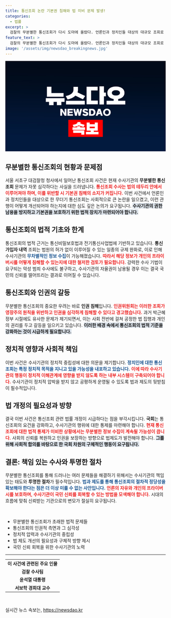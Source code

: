 ```yaml
---
title: 통신조회 논란 기본권 침해와 법 미비 문제 발생!
categories:
  - 법률
excerpt: >
  검찰의 무분별한 통신조회가 다시 도마에 올랐다. 언론인과 정치인들 대상의 대규모 조회로 기본권 침해 우려가 커진 가운데, 늑장 통보 문제 등 법적 공백이 지적된다. 이는 수사기관의 책임 있는 수사 관행 개선이 시급함을 시사한다.
feature_text: >
  검찰의 무분별한 통신조회가 다시 도마에 올랐다. 언론인과 정치인들 대상의 대규모 조회로 기본권 침해 우려가 커진 가운데, 늑장 통보 문제 등 법적 공백이 지적된다. 이는 수사기관의 책임 있는 수사 관행 개선이 시급함을 시사한다.
image: '/assets/img/newsdao_breakingnews.jpg'
---
```


<p><img src="/assets/img/newsdao_breakingnews.jpg" alt="implanttips 속보" /></p>

<h2 data-ke-size="size26">무분별한 통신조회의 현황과 문제점</h2>

<p data-ke-size="size16">서울 서초구 대검찰청 청사에서 일어난 통신조회 사건은 현재 수사기관의 <b>무분별한 통신조회</b> 문제가 자못 심각하다는 사실을 드러냅니다. <b><span style="color: #ee2323;">통신조회 수사는 법의 테두리 안에서 이루어져야 하며, 이를 위반할 시 기본권 침해의 소지가 커집니다.</span></b> 이번 사건에서 언론인과 정치인들을 대상으로 한 무더기 통신조회는 사회적으로 큰 논란을 일으켰고, 이런 관행이 어떻게 개선되어야 하는지에 대한 심도 깊은 논의가 요구됩니다. <b><span style="background-color: #21538527;">수사기관의 권한 남용을 방지하고 기본권을 보호하기 위한 법적 장치가 마련되어야 합니다.</span></b></p>

<h2 data-ke-size="size26">통신조회의 법적 기초와 한계</h2>

<p data-ke-size="size16">통신조회의 법적 근거는 통신비밀보호법과 전기통신사업법에 기반하고 있습니다. <b>통신가입자 내역</b> 조회는 법원의 허가 없이 이루어질 수 있는 일종의 규제 완화로, 이로 인해 수사기관의 <b><span style="color: #1a5490;">무차별적인 정보 수집</span></b>이 가능해졌습니다. <b><span style="color: #ee2323;">따라서 해당 정보가 개인의 <b>프라이버시</b>를 어떻게 침해할 수 있는지에 대한 철저한 검토가 필요합니다.</span></b> 강력한 수사 기법이 요구되는 악성 범죄 수사에도 불구하고, 수사기관의 자율권이 남용될 경우 이는 결국 국민의 신뢰를 떨어뜨리는 결과로 이어질 수 있습니다.</p>

<h2 data-ke-size="size26">통신조회와 인권의 갈등</h2>

<p data-ke-size="size16">무분별한 통신조회의 중요한 우려는 바로 <b>인권 침해</b>입니다. <b><span style="color: #ee2323;">인권위원회는 이러한 조회가 영장주의 원칙을 위반하고 인권을 심각하게 침해할 수 있다고 경고했습니다.</span></b> 과거 박근혜 정부 시절에도 유사한 문제가 제기되면서, 이는 사회 전반에 걸쳐 공정한 법 집행과 개인의 권리를 두고 갈등을 일으키고 있습니다. <b><span style="background-color: #21538527;">이러한 배경 속에서 통신조회의 법적 기준을 강화하는 것이 시급하게 필요합니다.</span></b></p>

<h2 data-ke-size="size26">정치적 영향과 사회적 책임</h2>

<p data-ke-size="size16">이번 사건은 수사기관의 정치적 중립성에 대한 의문을 제기합니다. <b><span style="color: #1a5490;">정치인에 대한 통신조회는 특정 정치적 목적을 지니고 있을 가능성을 내포하고 있습니다.</span></b> <b><span style="color: #ee2323;">이에 따라 수사기관의 행동이 정치적 이해관계에 영향을 받지 않도록 하는 내부 시스템이 구축되어야 합니다.</span></b> 수사기관이 정치적 압박을 받지 않고 공평하게 운영될 수 있도록 법과 제도의 뒷받침이 필수적입니다.</p>

<h2 data-ke-size="size26">법 개정의 필요성과 방향</h2>

<p data-ke-size="size16">결국 이번 사건은 통신조회 관련 법률 개정이 시급하다는 점을 부각시킵니다. <b>국회</b>는 통신조회의 요건을 강화하고, 수사기관의 행위에 대한 통제를 마련해야 합니다. <b><span style="color: #ee2323;">현재 통신조회에 대한 법적 통제가 미비한 상황에서는 무분별한 정보 수집이 계속될 가능성이 큽니다.</span></b> 사회의 신뢰를 복원하고 인권을 보장하는 방향으로 법제도가 발전해야 합니다. <b><span style="background-color: #21538527;">그를 위해 사회적 합의를 바탕으로 한 국회 차원의 구체적인 행동이 요구됩니다.</span></b></p>

<h2 data-ke-size="size26">결론: 책임 있는 수사와 투명한 절차</h2>

<p data-ke-size="size16">무분별한 통신조회를 통해 드러나는 여러 문제들을 해결하기 위해서는 수사기관의 책임 있는 태도와 <b>투명한 절차</b>가 필수적입니다. <b><span style="color: #1a5490;">법과 제도를 통해 통신조회의 절차적 정당성을 확보해야 한다는 점은 더 이상 미룰 수 없는 사안입니다.</span></b> <b><span style="color: #ee2323;">언론의 자유와 개인의 프라이버시를 보호하며, 수사기관이 국민 신뢰를 회복할 수 있는 방법을 모색해야 합니다.</span></b> 시대의 흐름에 맞춰 신뢰받는 기관으로의 변모가 절실히 요구됩니다.</p>

<p data-ke-size="size16">&nbsp;</p>

<ul>
    <li>무분별한 통신조회가 초래한 법적 문제들</li>
    <li>통신조회의 인권적 측면과 그 심각성</li>
    <li>정치적 압력과 수사기관의 중립성</li>
    <li>법 제도 개선의 필요성과 구체적 방향 제시</li>
    <li>국민 신뢰 회복을 위한 수사기관의 노력</li>
</ul>

<hr/>

<table>
    <tr>
        <td style="text-align: center; height: 17px;"><b>이 사건에 관련된 주요 인물</b></td>
    </tr>
    <tr>
        <td style="text-align: center; height: 17px;"><b>검찰 수사팀</b></td>
    </tr>
    <tr>
        <td style="text-align: center; height: 17px;"><b>윤석열 대통령</b></td>
    </tr>
    <tr>
        <td style="text-align: center; height: 17px;"><b>서보학 경희대 교수</b></td>
    </tr>
</table>

<p data-ke-size="size16">&nbsp;</p>
실시간 뉴스 속보는, <a href="https://newsdao.kr" rel="dofollow">https://newsdao.kr</a>


